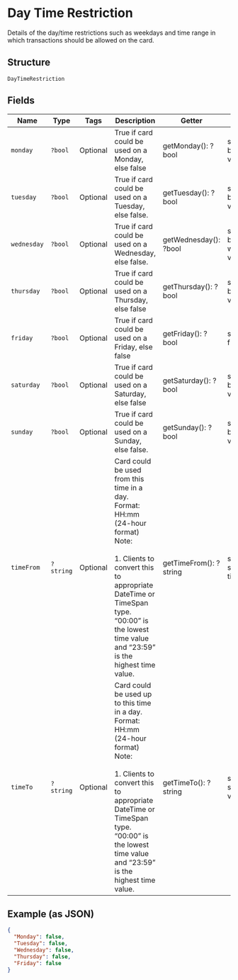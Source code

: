 
# Day Time Restriction

Details of the day/time restrictions such as weekdays and time range in which transactions should be allowed on the card.

## Structure

`DayTimeRestriction`

## Fields

| Name | Type | Tags | Description | Getter | Setter |
|  --- | --- | --- | --- | --- | --- |
| `monday` | `?bool` | Optional | True if card could be used on a Monday, else false | getMonday(): ?bool | setMonday(?bool monday): void |
| `tuesday` | `?bool` | Optional | True if card could be used on a Tuesday, else false. | getTuesday(): ?bool | setTuesday(?bool tuesday): void |
| `wednesday` | `?bool` | Optional | True if card could be used on a Wednesday, else false. | getWednesday(): ?bool | setWednesday(?bool wednesday): void |
| `thursday` | `?bool` | Optional | True if card could be used on a Thursday, else false | getThursday(): ?bool | setThursday(?bool thursday): void |
| `friday` | `?bool` | Optional | True if card could be used on a Friday, else false | getFriday(): ?bool | setFriday(?bool friday): void |
| `saturday` | `?bool` | Optional | True if card could be used on a Saturday, else false | getSaturday(): ?bool | setSaturday(?bool saturday): void |
| `sunday` | `?bool` | Optional | True if card could be used on a Sunday, else false. | getSunday(): ?bool | setSunday(?bool sunday): void |
| `timeFrom` | `?string` | Optional | Card could be used from this time in a day.<br>Format: HH:mm (24-hour format)<br>Note:<br><br>1. Clients to convert this to appropriate DateTime or TimeSpan type.<br>   “00:00” is the lowest time value and “23:59” is the highest time value. | getTimeFrom(): ?string | setTimeFrom(?string timeFrom): void |
| `timeTo` | `?string` | Optional | Card could be used up to this time in a day.<br>Format: HH:mm (24-hour format)<br>Note:<br><br>1. Clients to convert this to appropriate DateTime or TimeSpan type.<br>   “00:00” is the lowest time value and “23:59” is the highest time value. | getTimeTo(): ?string | setTimeTo(?string timeTo): void |

## Example (as JSON)

```json
{
  "Monday": false,
  "Tuesday": false,
  "Wednesday": false,
  "Thursday": false,
  "Friday": false
}
```

